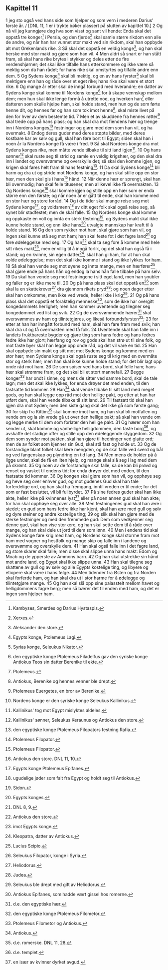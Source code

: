 ## Kapittel 11

1 jeg sto også ved hans side som hjelper og som vern i mederen Darius' første år. / [DNL 11, 1 er i trykte bøker plassert på slutten av kapittel 10.]
2 Og nå vil jeg kunngjøre deg hva som visst og sant vil hende: Enda skal det oppstå tre konger[^1] i Persia, og den fjerde[^2] skal samle større rikdom enn alle de andre, og når han har vunnet stor makt ved sin rikdom, skal han oppbyde alt mot Grekenlands rike.
3 Så skal det oppstå en veldig konge[^3], og han skal herske med stor makt og gjøre som han vil.
4 Men aldri så snart er han stått fram, så skal hans rike brytes i stykker og deles etter de fire verdenshjørner; det skal ikke tilfalle hans etterkommere og ikke være så mektig som da han rådet; for hans rike skal omstyrtes og tilfalle andre enn dem.
5 Og Sydens konge[^4] skal bli mektig, og en av hans fyrster[^5] skal bli mektigere enn han og råde over et eget rike; hans rike skal være et stort rike.
6 Og mange år etter skal de inngå forbund med hverandre; en datter av Sydens konge skal komme til Nordens konge[^6] for å skape vennskap mellom dem; men hun skal ikke lenge formå å utrette noe, og hverken han[^7] eller datteren som skulle hjelpe ham, skal holde stand, men hun og de som førte henne dit, og hennes far og han som tok imot henne[^8], skal miste livet på den for hver av dem bestemte tid.
7 Men et av skuddene fra hennes røtter[^9] skal trede opp på hans plass; og han skal dra mot fiendens hær og trenge inn i Nordens konges[^10] festninger og gjøre med dem som han vil, og ha overmakt.
8 Endog deres guder med deres støpte bilder, med deres kostbare kar av sølv og gull, skal han føre bort til Egypt; siden skal han i noen år la Nordens konge få være i fred.
9 Så skal Nordens konge dra mot Sydens konges rike, men måtte vende tilbake til sitt land igjen[^11].
10 Og hans sønner[^12] skal ruste seg til strid og samle en veldig krigshær, og den skal dra inn i landet og oversvømme og overskylle det; så skal den komme igjen, og krigen skal føres helt fram til hans festning[^13].
11 Da skal Sydens konge[^14] bli harm og dra ut og stride mot Nordens konge, og han skal stille opp en stor hær, men den skal gis i hans[^14] hånd.
12 Når denne hær er sprengt, skal han bli overmodig; han skal felle titusener, men allikevel ikke få overmakten.
13 Og Nordens konge[^15] skal komme igjen og stille opp en hær som er enda større enn den første; og når noen år er gått til ende, skal han komme med en stor hær og store forråd.
14 Og i de tider skal mange reise seg mot Sydens konge[^16], og voldsmenn[^17] av ditt eget folk skal også reise seg, så synet blir stadfestet; men de skal falle.
15 Og Nordens konge skal komme og oppkaste en voll og innta en sterk festning[^18], og Sydens makt skal ikke kunne holde stand, og enn ikke hans[^19] utvalgte mannskap har kraft til å holde stand.
16 Og den som rykker mot ham, skal gjøre som han vil, og ingen skal kunne stå seg mot ham; han skal feste fot i det fagre land[^20] og føre ødeleggelse med seg.
17 Og han[^21] skal ta seg fore å komme med hele sitt rikes makt[^22], men er villig til å inngå forlik, og det skal han også få i stand; og en kvinne, sin egen datter[^23], skal han gi ham, for at hun skal volde ødeleggelse; men det skal ikke komme i stand og ikke lykkes for ham.
18 Så skal han vende seg mot øyene og innta mange, men en hærfører[^24] skal gjøre ende på hans hån og endog la hans hån falle tilbake på ham selv.
19 Da skal han vende seg mot festningene i sitt eget land, men han snubler og faller og er ikke mere til.
20 Og på hans plass skal det oppstå en[^25] som skal la en skattekrever[^26] dra gjennom rikets pryd[^27]; og noen dager etter skal han omkomme, men ikke ved vrede, heller ikke i krig[^28].
21 Og på hans plass skal det oppstå et foraktelig menneske[^29], som de ikke har overgitt kongedømmets herlighet; men han kommer uventende og tilegner seg kongedømmet ved list og svik.
22 Og de oversvømmende hærer[^30] skal oversvømmes av ham og tilintetgjøres, og likeså forbundsfyrsten[^31];
23 for etter at han har inngått forbund med ham, skal han fare fram med svik; han skal dra ut og få overmakten med få folk.
24 Uventende skal han falle inn i landets fruktbareste bygder og gjøre ting som hans fedre og hans fedres fedre ikke har gjort; hærfang og rov og gods skal han strø ut til sine folk, og mot faste byer skal han legge opp onde råd, og det vil vare en tid.
25 Han skal oppbyde sin makt og sitt mot mot Sydens konge og komme med en stor hær; men Sydens konge skal også ruste seg til krig med en overmåte stor og sterk hær; men han skal ikke kunne holde stand; for det blir lagt opp onde råd mot ham.
26 De som spiser ved hans bord, skal felle ham; hans hær skal strømme fram, og det skal bli et stort mannefall.
27 Begge konger[^32] har ondt i sinne, og mens de sitter ved samme bord, skal de tale løgn; men det skal ikke lykkes, for enda drøyer det med enden, til den fastsatte tid kommer.
28 Han[^33] skal vende tilbake til sitt land med meget gods, og han skal legge opp råd mot den hellige pakt, og etter at han har utført dem, skal han vende tilbake til sitt land.
29 Til fastsatt tid skal han igjen dra mot Syden; men den siste gang skal det ikke gå som første gang;
30 for skip fra Kittim[^34] skal komme imot ham, og han skal bli motfallen og vende om og la sin vrede gå ut over den hellige pakt; så skal han vende om og legge merke til dem som forlater den hellige pakt.
31 Og hærer som han sender ut, skal komme og vanhellige helligdommen, den faste borg[^35], og avskaffe det stadige offer og stille opp den ødeleggende styggedom.
32 Og dem som synder mot pakten, skal han gjøre til hedninger ved glatte ord; men de av folket som kjenner sin Gud, skal stå fast og holde ut.
33 Og de forstandige blant folket skal lære mengden, og de skal falle ved sverd og bål og ved fangenskap og plyndring en tid lang.
34 Men mens de holder på å ligge under, skal de få en liten hjelp, og mange skal slå seg i lag med dem på skrømt.
35 Og noen av de forstandige skal falle, sa de kan bli prøvd og renset og vasket til endens tid; for enda drøyer det med enden, til den fastsatte tid kommer.
36 Og kongen skal gjøre som han vil, og opphøye seg og heve seg over enhver gud, og mot gudenes Gud skal han tale forferdelige ord, og han skal ha fremgang, inntil vreden er til ende; for det som er fast besluttet, vil bli fullbyrdet.
37 På sine fedres guder skal han ikke akte, heller ikke på kvinnenes lyst[^36] eller på noen annen gud skal han akte; for han skal opphøye seg over alle.
38 Men festningenes gud skal han ære i stedet; en gud som hans fedre ikke har kjent, skal han ære med gull og sølv og dyre steiner og andre kostelige ting;
39 og slik skal han gjøre med de sterke festninger og med den fremmede gud: Dem som vedkjenner seg denne gud, skal han vise stor ære, og han skal sette dem til å råde over mange, og han skal dele ut jord til dem som lønn.
40 Men i endens tid skal Sydens konge føre krig med ham, og Nordens konge skal storme fram mot ham med vogner og hestfolk og mange skip og falle inn i landene og oversvømme og overskylle dem.
41 Han skal også falle inn i det fagre land, og store skarer skal falle; men disse skal slippe unna hans makt: Edom og Moab og de ypperste av Ammons barn.
42 Og han skal utstrekke sin hånd mot andre land, og Egypt skal ikke slippe unna.
43 Han skal tilegne seg skattene av gull og av sølv og alle Egypts kostelige ting, og libyere og etiopere skal være i hans følge.
44 Men tidender fra Østen og fra Norden skal forferde ham, og han skal dra ut i stor harme for å ødelegge og tilintetgjøre mange.
45 Og han skal slå opp sine palasstelt mellom havet og helligdommens fagre berg; men så bærer det til enden med ham, og det er ingen som hjelper ham.

[^1]:  Kambyses, Smerdes og Darius Hystaspis.
[^2]:  Xerxes.
[^3]:  Aleksander den store.
[^4]:  Egypts konge, Ptolemeus Lagi.
[^5]:  Syrias konge, Seleukus Nikator.
[^6]:  den egyptiske konge Ptolemeus Filadelfus gav den syriske konge Antiokus Teos sin datter Berenike til ekte.
[^7]:  Ptolemeus.
[^8]:  Antiokus, Berenike og hennes venner ble drept.
[^9]:  Ptolemeus Euergetes, en bror av Berenike.
[^10]:  Nordens konge er den syriske konge Seleukus Kallinikus.
[^11]:  Kallinikus' tog mot Egypt mislyktes aldeles.
[^12]:  Kallinikus' sønner, Seleukus Keraunus og Antiokus den store.
[^13]:  den egyptiske konge Ptolemeus Filopators festning Rafia.
[^14]:  Ptolemeus Filopator.
[^15]:  Antiokus den store. DNL 11, 10.
[^16]:  Egypts konge Ptolemeus Epifanes.
[^17]:  ugudelige jøder som falt fra Egypt og holdt seg til Antiokus.
[^18]:  Sidon.
[^19]:  Egypts konges.
[^20]:  DNL 8, 9.
[^21]:  Antiokus den store.
[^22]:  imot Egypts konge.
[^23]:  Kleopatra, datter av Antiokus.
[^24]:  Lucius Scipio.
[^25]:  Seleukus Filopator, konge i Syria.
[^26]:  Heliodorus.
[^27]:  Judea.
[^28]:  Seleukus ble drept med gift av Heliodorus.
[^29]:  Antiokus Epifanes, som hadde vært gissel hos romerne.
[^30]:  d.e. den egyptiske hær.
[^31]:  den egyptiske konge Ptolemeus Filometor.
[^32]:  Ptolemeus Filometor og Antiokus.
[^33]:  Antiokus.
[^34]:  d.e. romerske. DNL 11, 28.
[^35]:  d.e. templet.
[^36]:  en især av kvinner dyrket avgud.
